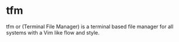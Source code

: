 # tfm
tfm or (Terminal File Manager) is a terminal based file manager for all systems with a Vim like flow and style.
